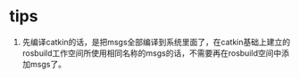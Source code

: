 # tips
1. 先编译catkin的话，是把msgs全部编译到系统里面了，在catkin基础上建立的rosbuild工作空间所使用相同名称的msgs的话，不需要再在rosbuild空间中添加msgs了。
